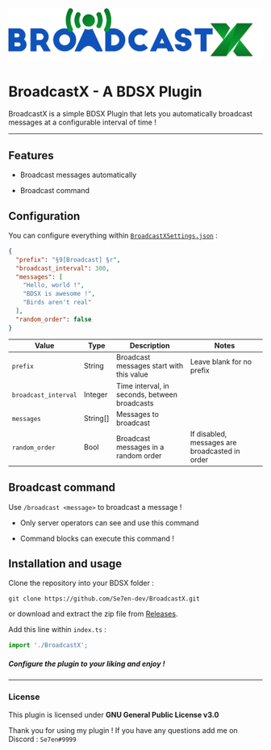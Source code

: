 <div style="text-align:center"><img src="broadcastX.png" alt="logo" width="512"/></div>

# BroadcastX - A BDSX Plugin

BroadcastX is a simple BDSX Plugin that lets you automatically broadcast messages at a configurable interval of time !



---

## Features

- Broadcast messages automatically

- Broadcast command



## Configuration

You can configure everything within [`BroadcastXSettings.json`](resources/BroadcastXSettings.json) :

```json
{
  "prefix": "§9[Broadcast] §r",
  "broadcast_interval": 300,
  "messages": [
    "Hello, world !",
    "BDSX is awesome !",
    "Birds aren't real"
  ],
  "random_order": false
}
```

| Value                | Type     | Description                                   | Notes                                          |
| -------------------- | -------- | --------------------------------------------- | ---------------------------------------------- |
| `prefix`             | String   | Broadcast messages start with this value      | Leave blank for no prefix                      |
| `broadcast_interval` | Integer  | Time interval, in seconds, between broadcasts |                                                |
| `messages`           | String[] | Messages to broadcast                         |                                                |
| `random_order`       | Bool     | Broadcast messages in a random order          | If disabled, messages are broadcasted in order |

## Broadcast command

Use `/broadcast <message>` to broadcast a message !

- Only server operators can see and use this command

- Command blocks can execute this command !
  
  

## Installation and usage

Clone the repository into your BDSX folder :

```git
git clone https://github.com/Se7en-dev/BroadcastX.git
```

or download and extract the zip file from [Releases](https://github.com/Se7en-dev/BroadcastX/releases).



Add this line within `index.ts` :

```typescript
import './BroadcastX';
```



##### Configure the plugin to your liking and enjoy !

---

### License

This plugin is licensed under **GNU General Public License v3.0**

Thank you for using my plugin ! If you have any questions add me on Discord : `Se7en#9999`